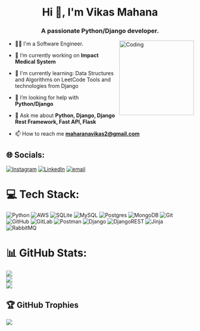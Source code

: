 
<h1 align="center">Hi 👋, I'm Vikas Mahana</h1>
<h3 align="center">A passionate Python/Django developer.</h3>
<img align="right" alt="Coding" width="200" height="200" src="https://user-images.githubusercontent.com/74038190/212259384-ac922d39-ba72-4cad-93bc-b78c83eff0b8.png"/>

- 👨‍🎓 I'm a Software Engineer.

- 🔭 I’m currently working on **Impact Medical System**

- 🌱 I'm currently learning:
    Data Structures and Algorithms on LeetCode
    Tools and technologies from Django

- 🤝 I’m looking for help with **Python/Django**

- 💬 Ask me about **Python, Django, Django Rest Framework, Fast API, Flask**

- 📫 How to reach me **maharanavikas2@gmail.com**

## 🌐 Socials:
[![Instagram](https://img.shields.io/badge/Instagram-%23E4405F.svg?logo=Instagram&logoColor=white)](https://instagram.com/vikas_mahana) [![LinkedIn](https://img.shields.io/badge/LinkedIn-%230077B5.svg?logo=linkedin&logoColor=white)](https://linkedin.com/in/https://www.linkedin.com/in/vikas-maharana-445598218/) [![email](https://img.shields.io/badge/Email-D14836?logo=gmail&logoColor=white)](mailto:maharanavikas2@gmail.com) 

# 💻 Tech Stack:
![Python](https://img.shields.io/badge/python-3670A0?style=for-the-badge&logo=python&logoColor=ffdd54) ![AWS](https://img.shields.io/badge/AWS-%23FF9900.svg?style=for-the-badge&logo=amazon-aws&logoColor=white) ![SQLite](https://img.shields.io/badge/sqlite-%2307405e.svg?style=for-the-badge&logo=sqlite&logoColor=white) ![MySQL](https://img.shields.io/badge/mysql-4479A1.svg?style=for-the-badge&logo=mysql&logoColor=white) ![Postgres](https://img.shields.io/badge/postgres-%23316192.svg?style=for-the-badge&logo=postgresql&logoColor=white) ![MongoDB](https://img.shields.io/badge/MongoDB-%234ea94b.svg?style=for-the-badge&logo=mongodb&logoColor=white) ![Git](https://img.shields.io/badge/git-%23F05033.svg?style=for-the-badge&logo=git&logoColor=white) ![GitHub](https://img.shields.io/badge/github-%23121011.svg?style=for-the-badge&logo=github&logoColor=white) ![GitLab](https://img.shields.io/badge/gitlab-%23181717.svg?style=for-the-badge&logo=gitlab&logoColor=white) ![Postman](https://img.shields.io/badge/Postman-FF6C37?style=for-the-badge&logo=postman&logoColor=white) ![Django](https://img.shields.io/badge/django-%23092E20.svg?style=for-the-badge&logo=django&logoColor=white) ![DjangoREST](https://img.shields.io/badge/DJANGO-REST-ff1709?style=for-the-badge&logo=django&logoColor=white&color=ff1709&labelColor=gray) ![Jinja](https://img.shields.io/badge/jinja-white.svg?style=for-the-badge&logo=jinja&logoColor=black) ![RabbitMQ](https://img.shields.io/badge/rabbitmq-FF6600?style=for-the-badge&logo=rabbitmq&logoColor=white)
# 📊 GitHub Stats:
![](https://github-readme-stats.vercel.app/api?username=Vikas-Mahana&theme=merko&hide_border=false&include_all_commits=true&count_private=false)<br/>
![](https://github-readme-streak-stats.herokuapp.com/?user=Vikas-Mahana&theme=merko&hide_border=false)<br/>
![](https://github-readme-stats.vercel.app/api/top-langs/?username=Vikas-Mahana&theme=merko&hide_border=false&include_all_commits=true&count_private=false&layout=compact)
## 🏆 GitHub Trophies
![](https://github-profile-trophy.vercel.app/?username=Vikas-Mahana&theme=radical&rank=S,A,B,B,C&no-bg=true&margin-w=4)












